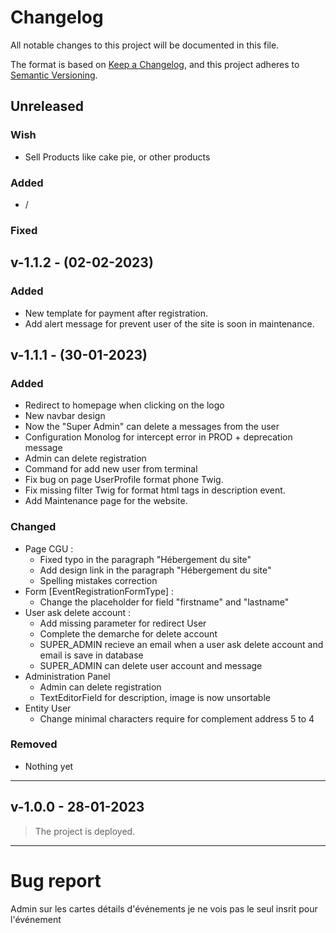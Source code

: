 # Changelog

All notable changes to this project will be documented in this file.

The format is based on [Keep a Changelog](https://keepachangelog.com/en/1.0.0/),
and this project adheres to [Semantic Versioning](https://semver.org/spec/v2.0.0.html).

## Unreleased

### Wish

- Sell Products like cake pie, or other products 

### Added
 - /

### Fixed

## v-1.1.2 - (02-02-2023)

### Added

- New template for payment after registration.
- Add alert message for prevent user of the site is soon in maintenance.

## v-1.1.1 - (30-01-2023)

### Added

- Redirect to homepage when clicking on the logo
- New navbar design
- Now the "Super Admin" can delete a messages from the user
- Configuration Monolog for intercept error in PROD + deprecation message
- Admin can delete registration
- Command for add new user from terminal
- Fix bug on page UserProfile format phone Twig.
- Fix missing filter Twig for format html tags in description event.
- Add Maintenance page for the website.

### Changed

- Page CGU :
  - Fixed typo in the paragraph "Hébergement du site"
  - Add design link in the paragraph "Hébergement du site"
  - Spelling mistakes correction
- Form [EventRegistrationFormType] :
  - Change the placeholder for field "firstname" and "lastname"
- User ask delete account :
  - Add missing parameter for redirect User
  - Complete the demarche for delete account
  - SUPER_ADMIN recieve an email when a user ask delete account and email is save in database
  - SUPER_ADMIN can delete user account and message
- Administration Panel
  - Admin can delete registration
  - TextEditorField for description, image is now unsortable
- Entity User
  - Change minimal characters require for complement address 5 to 4

### Removed

- Nothing yet

 ---

## v-1.0.0 - 28-01-2023
> The project is deployed.

---

# Bug report

Admin sur les cartes détails d'événements je ne vois pas le seul insrit pour l'événement
